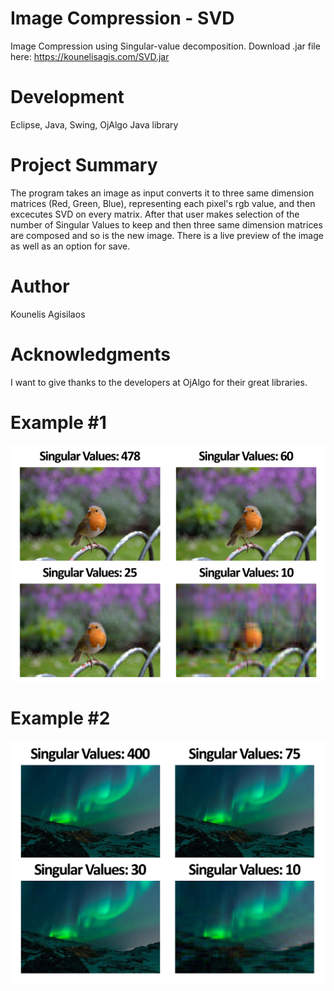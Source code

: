 # Image Compression - SVD
Image Compression using Singular-value decomposition.
Download .jar file here: https://kounelisagis.com/SVD.jar

# Development
Eclipse, Java, Swing, OjAlgo Java library

# Project Summary
The program takes an image as input converts it to three same dimension matrices (Red, Green, Blue),
representing each pixel's rgb value, and then excecutes SVD on every matrix.
After that user makes selection of the number of Singular Values to keep and then three same dimension matrices are composed
and so is the new image. There is a live preview of the image as well as an option for save.

# Author
Kounelis Agisilaos

# Acknowledgments
I want to give thanks to the developers at OjAlgo for their great libraries.

# Example #1
![Example #1](https://raw.githubusercontent.com/AgisKounelis/Image-Compression---SVD/master/_images/1.png)

# Example #2
![Example #2](https://raw.githubusercontent.com/AgisKounelis/Image-Compression---SVD/master/_images/2.png)
